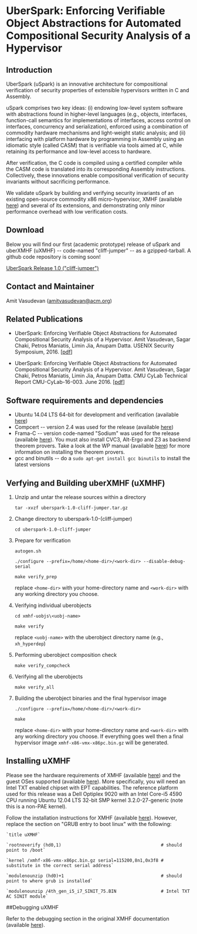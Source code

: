 # UberSpark: Enforcing Verifiable Object Abstractions for Automated Compositional Security Analysis of a Hypervisor

## Introduction
UberSpark (uSpark) is an innovative architecture for
compositional verification of security properties of extensible
hypervisors written in C and Assembly.

uSpark comprises two key ideas: 
(i) endowing low-level system software with abstractions found 
in higher-level languages (e.g., objects,
interfaces, function-call semantics for implementations of
interfaces, access control on interfaces, concurrency and
serialization), enforced using a combination of commodity
hardware mechanisms and light-weight static analysis; and
(ii) interfacing with platform hardware by programming
in Assembly using an idiomatic style (called CASM) that is
verifiable via tools aimed at C, while retaining its performance
and low-level access to hardware.

After verification, the C code is compiled using a
certified compiler while the CASM code is translated into its
corresponding Assembly instructions.
Collectively, these innovations
enable compositional verification of security invariants without
sacrificing performance.

We validate uSpark by building and verifying security invariants of an 
existing open-source commodity x86 micro-hypervisor, XMHF (available [here](http://xmhf.org))
and several of its extensions, and demonstrating only minor
performance overhead with low verification costs.

## Download
Below you will find our first (academic prototype) release of uSpark and uberXMHF (uXMHF)
-- code-named "cliff-jumper" -- as a gzipped-tarball. A github code repository is coming
soon! 

[UberSpark Release 1.0 ("cliff-jumper") ](http://hypcode.org/uberspark-1.0-cliff-jumper.tar.gz)

## Contact and Maintainer
Amit Vasudevan (amitvasudevan@acm.org)

## Related Publications

* UberSpark: Enforcing Verifiable Object Abstractions for Automated Compositional Security Analysis of a Hypervisor. Amit Vasudevan, Sagar Chaki, Petros Maniatis, Limin Jia, Anupam Datta. USENIX Security Symposium, 2016. [[pdf](http://hypcode.org/paper-uberspark-xmhf-USENIXSEC-2016.pdf)]

* UberSpark: Enforcing Verifiable Object Abstractions for Automated Compositional Security Analysis of a Hypervisor. Amit Vasudevan, Sagar Chaki, Petros Maniatis, Limin Jia, Anupam Datta. CMU CyLab Technical Report CMU-CyLab-16-003. June 2016. [[pdf](http://hypcode.org/tr_CMUCyLab16003.pdf)]


## Software requirements and dependencies
* Ubuntu 14.04 LTS 64-bit for development and verification (available [here](http://releases.ubuntu.com/14.04/))
* Compcert -- version 2.4 was used for the release (available [here](http://compcert.inria.fr/release/compcert-2.4.tgz))
* Frama-C -- version code-named "Sodium" was used for the release (available [here](http://frama-c.com/download_sodium.html)). You must also install CVC3, Alt-Ergo and Z3 as backend theorem provers. Take a look at the WP manual (available [here](http://frama-c.com/download/wp-manual-Sodium-20150201.pdf)) for more information on installing the theorem provers.
* gcc and binutils -- do a `sudo apt-get install gcc binutils` to install the latest versions

## Verfying and Building uberXMHF (uXMHF)

1. Unzip and untar the release sources within a directory
   
   `tar -xvzf uberspark-1.0-cliff-jumper.tar.gz`

2. Change directory to uberspark-1.0-(cliff-jumper)
   
   `cd uberspark-1.0-cliff-jumper`

3. Prepare for verification
   
    `autogen.sh`
   
    `./configure --prefix=/home/<home-dir>/<work-dir> --disable-debug-serial`
      
    `make verify_prep`

   replace `<home-dir>` with your home-directory name and `<work-dir>` with any working directory you choose.

4. Verifying individual uberobjects
   
   `cd xmhf-uobjs\<uobj-name>`
   
   `make verify`

   replace `<uobj-name>` with the uberobject directory name (e.g., `xh_hyperdep`)

5. Performing uberobject composition check

   `make verify_compcheck`

6. Verifying all the uberobjects

   `make verify_all`

7. Building the uberobject binaries and the final hypervisor image

    `./configure --prefix=/home/<home-dir>/<work-dir>`
      
    `make`

   replace `<home-dir>` with your home-directory name and `<work-dir>` with any working directory you choose. If everything goes well then a final hypervisor image `xmhf-x86-vmx-x86pc.bin.gz` will be generated.

## Installing uXMHF

Please see the hardware requirements of XMHF (available [here](http://xmhf.sourceforge.net/doc/xmhf/doc/hardware-requirements.md.html)) and the guest OSes supported (available [here](http://xmhf.sourceforge.net/doc/xmhf/doc/supported-OS.md.html)). More specifically, you will need an Intel TXT enabled chipset with EPT capabilities. The reference platform used for this release was a Dell Optiplex 9020 with an Intel Core-i5 4590 CPU running Ubuntu 12.04 LTS 32-bit SMP kernel  3.2.0-27-generic (note this is a non-PAE kernel).

Follow the installation instructions for XMHF (available [here](http://xmhf.sourceforge.net/doc/xmhf/doc/installing-xmhf.md.html)). However, replace the section on "GRUB entry to boot linux" with the following:

    `title uXMHF`
   
    `rootnoverify (hd0,1)                                      # should point to /boot`
   
    `kernel /xmhf-x86-vmx-x86pc.bin.gz serial=115200,8n1,0x3f8 # substitute in the correct serial address`
   
    `modulenounzip (hd0)+1                                     # should point to where grub is installed`
   
    `modulenounzip /4th_gen_i5_i7_SINIT_75.BIN                 # Intel TXT AC SINIT module`


##Debugging uXMHF

Refer to the debugging section in the original XMHF documentation (available [here](http://xmhf.sourceforge.net/doc/xmhf/doc/debugging-xmhf.md.html)).
